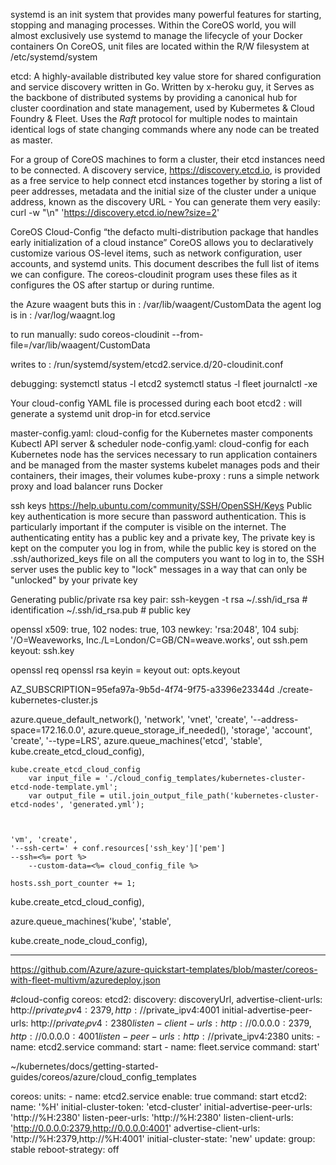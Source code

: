 systemd is an init system that provides many powerful features for starting, stopping and managing processes. Within the CoreOS world, you will almost exclusively use systemd to manage the lifecycle of your Docker containers
On CoreOS, unit files are located within the R/W filesystem at /etc/systemd/system

etcd: A highly-available distributed key value store for shared configuration and service discovery written in Go. Written by x-heroku guy, it Serves as the backbone of distributed systems by providing a canonical hub for cluster coordination and state management, used by Kubermetes & Cloud Foundry & Fleet. Uses the _Raft_ protocol for multiple nodes to maintain identical logs of state changing commands where any node can be treated as master.

For a group of CoreOS machines to form a cluster, their etcd instances need to be connected. A discovery service, https://discovery.etcd.io, is provided as a free service to help connect etcd instances together by storing a list of peer addresses, metadata and the initial size of the cluster under a unique address, known as the discovery URL - You can generate them very easily:
 curl -w "\n" 'https://discovery.etcd.io/new?size=2'
 
 


CoreOS Cloud-Config “the defacto multi-distribution package that handles early initialization of a cloud instance”
CoreOS allows you to declaratively customize various OS-level items, such as network configuration, user accounts, and systemd units. This document describes the full list of items we can configure. The coreos-cloudinit program uses these files as it configures the OS after startup or during runtime.

the Azure waagent buts this in : /var/lib/waagent/CustomData
the agent log is in : /var/log/waagnt.log

to run manually: sudo coreos-cloudinit --from-file=/var/lib/waagent/CustomData

writes to : /run/systemd/system/etcd2.service.d/20-cloudinit.conf

debugging:
systemctl status -l etcd2
systemctl status -l fleet
journalctl -xe



Your cloud-config YAML file is processed during each boot
	etcd2 : will generate a systemd unit drop-in for etcd.service 

master-config.yaml: cloud-config for the Kubernetes master components
	Kubectl API server & scheduler
node-config.yaml: cloud-config for each Kubernetes node
	has the services necessary to run application containers and be managed from the master systems
	kubelet  manages pods and their containers, their images, their volumes
	kube-proxy : runs a simple network proxy and load balancer 
	runs Docker

ssh keys
https://help.ubuntu.com/community/SSH/OpenSSH/Keys
Public key authentication is more secure than password authentication. This is particularly important if the computer is visible on the internet.
The authenticating entity has a public key and a private key,  The private key is kept on the computer you log in from, while the public key is stored on the .ssh/authorized_keys file on all the computers you want to log in to, the SSH server uses the public key to "lock" messages in a way that can only be "unlocked" by your private key 

Generating public/private rsa key pair:
ssh-keygen -t rsa
	~/.ssh/id_rsa # identification
	~/.ssh/id_rsa.pub # public key

openssl x509: true, 
102     nodes: true, 
103     newkey: 'rsa:2048', 
104     subj: '/O=Weaveworks, Inc./L=London/C=GB/CN=weave.works', 
out ssh.pem
keyout: ssh.key

openssl req
openssl rsa keyin = keyout out: opts.keyout



AZ_SUBSCRIPTION=95efa97a-9b5d-4f74-9f75-a3396e23344d ./create-kubernetes-cluster.js


azure.queue_default_network(), 
	'network', 'vnet', 'create',   '--address-space=172.16.0.0',
azure.queue_storage_if_needed(), 
	'storage', 'account', 'create', '--type=LRS',
azure.queue_machines('etcd', 'stable',  kube.create_etcd_cloud_config),

	kube.create_etcd_cloud_config
		var input_file = './cloud_config_templates/kubernetes-cluster-etcd-node-template.yml'; 
		var output_file = util.join_output_file_path('kubernetes-cluster-etcd-nodes', 'generated.yml'); 

	

	'vm', 'create',
	'--ssh-cert=' + conf.resources['ssh_key']['pem']
	--ssh=<%= port %>
        --custom-data=<%= cloud_config_file %>

	hosts.ssh_port_counter += 1;
kube.create_etcd_cloud_config), 

azure.queue_machines('kube', 'stable', 

kube.create_node_cloud_config), 

-------------

https://github.com/Azure/azure-quickstart-templates/blob/master/coreos-with-fleet-multivm/azuredeploy.json

#cloud-config
coreos:
  etcd2:
    discovery: discoveryUrl,
    advertise-client-urls: http://$private_ipv4:2379,http://$private_ipv4:4001
    initial-advertise-peer-urls: http://$private_ipv4:2380
    listen-client-urls: http://0.0.0.0:2379,http://0.0.0.0:4001
    listen-peer-urls: http://$private_ipv4:2380
  units:
    - name: etcd2.service
      command: start
    - name: fleet.service
      command: start'

~/kubernetes/docs/getting-started-guides/coreos/azure/cloud_config_templates

coreos:
  units:
    - name: etcd2.service
      enable: true
      command: start
  etcd2:
    name: '%H'
    initial-cluster-token: 'etcd-cluster'
    initial-advertise-peer-urls: 'http://%H:2380'
    listen-peer-urls: 'http://%H:2380'
    listen-client-urls: 'http://0.0.0.0:2379,http://0.0.0.0:4001'
    advertise-client-urls: 'http://%H:2379,http://%H:4001'
    initial-cluster-state: 'new'
  update:
    group: stable
    reboot-strategy: off